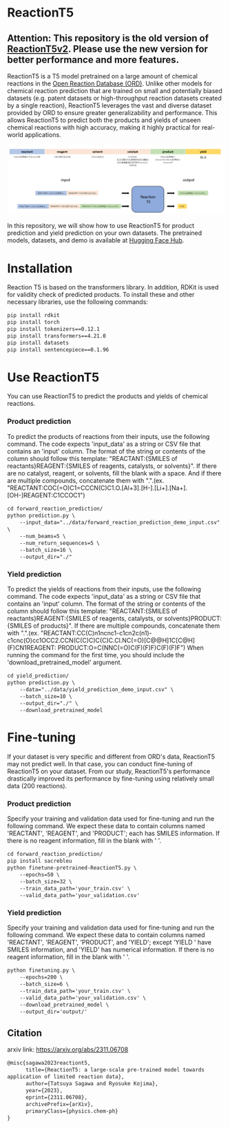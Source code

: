 # ReactionT5
## Attention: This repository is the old version of [ReactionT5v2](https://github.com/sagawatatsuya/ReactionT5v2). Please use the new version for better performance and more features.
ReactionT5 is a T5 model pretrained on a large amount of chemical reactions in the [Open Reaction Database (ORD)](https://github.com/open-reaction-database/ord-data). Unlike other models for chemical reaction prediction that are trained on small and potentially biased datasets (e.g. patent datasets or high-throughput reaction datasets created by a single reaction), ReactionT5 leverages the vast and diverse dataset provided by ORD to ensure greater generalizability and performance. This allows ReactionT5 to predict both the products and yields of unseen chemical reactions with high accuracy, making it highly practical for real-world applications.

![model image](https://github.com/sagawatatsuya/ReactionT5/blob/main/model-image.png)


In this repository, we will show how to use ReactionT5 for product prediction and yield prediction on your own datasets. The pretrained models, datasets, and demo is available at [Hugging Face Hub](https://huggingface.co/sagawa).


# Installation
Reaction T5 is based on the transformers library. In addition, RDKit is used for validity check of predicted products. To install these and other necessary libraries, use the following commands:
```
pip install rdkit
pip install torch
pip install tokenizers==0.12.1
pip install transformers==4.21.0
pip install datasets
pip install sentencepiece==0.1.96
```


# Use ReactionT5
You can use ReactionT5 to predict the products and yields of chemical reactions.

### Product prediction
To predict the products of reactions from their inputs, use the following command. The code expects 'input_data' as a string or CSV file that contains an 'input' column. The format of the string or contents of the column should follow this template: "REACTANT:{SMILES of reactants}REAGENT:{SMILES of reagents, catalysts, or solvents}". If there are no catalyst, reagent, or solvents, fill the blank with a space. And if there are multiple compounds, concatenate them with ".".(ex. "REACTANT:COC(=O)C1=CCCN(C)C1.O.\[Al+3].\[H-].\[Li+].\[Na+].\[OH-]REAGENT:C1CCOC1")
```
cd forward_reaction_prediction/
python prediction.py \
    --input_data="../data/forward_reaction_prediction_demo_input.csv" \
    --num_beams=5 \
    --num_return_sequences=5 \
    --batch_size=16 \
    --output_dir="./"
```

### Yield prediction
To predict the yields of reactions from their inputs, use the following command. The code expects 'input_data' as a string or CSV file that contains an 'input' column. The format of the string or contents of the column should follow this template: "REACTANT:{SMILES of reactants}REAGENT:{SMILES of reagents, catalysts, or solvents}PRODUCT:{SMILES of products}". If there are multiple compounds, concatenate them with ".".(ex. "REACTANT:CC(C)n1ncnc1-c1cn2c(n1)-c1cnc(O)cc1OCC2.CCN(C(C)C)C(C)C.Cl.NC(=O)\[C@@H]1C\[C@H](F)CN1REAGENT: PRODUCT:O=C(NNC(=O)C(F)(F)F)C(F)(F)F")
When running the command for the first time, you should include the 'download_pretrained_model' argument.
```
cd yield_prediction/
python prediction.py \
    --data="../data/yield_prediction_demo_input.csv" \
    --batch_size=10 \
    --output_dir="./" \
    --download_pretrained_model
```


# Fine-tuning
If your dataset is very specific and different from ORD's data, ReactionT5 may not predict well. In that case, you can conduct fine-tuning of ReactionT5 on your dataset. From our study, ReactionT5's performance drastically improved its performance by fine-tuning using relatively small data (200 reactions).

### Product prediction
Specify your training and validation data used for fine-tuning and run the following command. We expect these data to contain columns named 'REACTANT', 'REAGENT', and 'PRODUCT'; each has SMILES information. If there is no reagent information, fill in the blank with ' '.
```
cd forward_reaction_prediction/
pip install sacrebleu
python finetune-pretrained-ReactionT5.py \
    --epochs=50 \
    --batch_size=32 \
    --train_data_path='your_train.csv' \
    --valid_data_path='your_validation.csv'
```

### Yield prediction
Specify your training and validation data used for fine-tuning and run the following command. We expect these data to contain columns named 'REACTANT', 'REAGENT', 'PRODUCT', and 'YIELD'; except 'YIELD ' have SMILES information, and 'YIELD' has numerical information. If there is no reagent information, fill in the blank with ' '.
```
python finetuning.py \
    --epochs=200 \
    --batch_size=6 \
    --train_data_path='your_train.csv' \
    --valid_data_path='your_validation.csv' \
    --download_pretrained_model \
    --output_dir='output/'
```

## Citation
arxiv link: https://arxiv.org/abs/2311.06708
```
@misc{sagawa2023reactiont5,  
      title={ReactionT5: a large-scale pre-trained model towards application of limited reaction data}, 
      author={Tatsuya Sagawa and Ryosuke Kojima},  
      year={2023},  
      eprint={2311.06708},  
      archivePrefix={arXiv},  
      primaryClass={physics.chem-ph}  
}
```